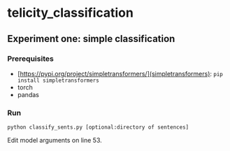 # telicity_classification

## Experiment one: simple classification

### Prerequisites

* [https://pypi.org/project/simpletransformers/](simpletransformers): `pip install simpletransformers`
* torch
* pandas

### Run 

`python classify_sents.py [optional:directory of sentences]`

Edit model arguments on line 53.